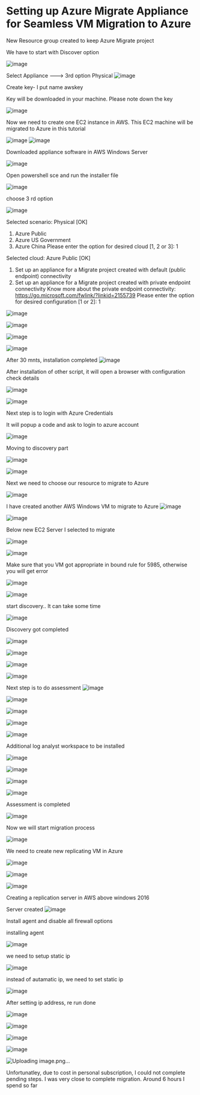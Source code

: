 # Setting up Azure Migrate Appliance for Seamless VM Migration to Azure

New Resource group created to keep Azure Migrate project


We have to start with Discover option

![image](https://github.com/user-attachments/assets/58ee0ce5-0ee5-4395-8536-c333692519c5)


Select Appliance ---> 3rd option Physical
![image](https://github.com/user-attachments/assets/a74389a6-8409-4e63-a0b0-5be96ab3fa56)



Create key- I put name awskey

Key will be downloaded in your machine. Please note down the key


![image](https://github.com/user-attachments/assets/c3e7a2d0-9d44-4143-aff7-bbefd8925a2e)


Now we need to create one EC2 instance in AWS. This EC2 machine  will be migrated to Azure in this tutorial

![image](https://github.com/user-attachments/assets/a65dddfd-8a4f-4f50-a10d-24cf92d96e74)
![image](https://github.com/user-attachments/assets/6ce45fea-1e49-4210-ab0f-4b2adc42a696)

Downloaded appliance software in AWS Windows Server

![image](https://github.com/user-attachments/assets/0f2382e3-bd34-4bb5-a082-37eb688d8851)


Open powershell sce and run the installer file

![image](https://github.com/user-attachments/assets/f069fc88-e96e-4c36-9b20-061827a3f4a4)


choose 3 rd option

![image](https://github.com/user-attachments/assets/181fcd01-ade1-4b0d-82fe-4ad94f48b891)


Selected scenario: Physical 
[OK]

1. Azure Public 
2. Azure US Government 
3. Azure China
Please enter the option for desired cloud [1, 2 or 3]: 1



Selected cloud: Azure Public 
[OK]

1. Set up an appliance for a Migrate project created with default (public endpoint) connectivity
2. Set up an appliance for a Migrate project created with private endpoint connectivity
Know more about the private endpoint connectivity: https://go.microsoft.com/fwlink/?linkid=2155739
Please enter the option for desired configuration [1 or 2]: 1

![image](https://github.com/user-attachments/assets/e6eb0c1d-395c-44e0-8a96-f7352c99b1a6)



![image](https://github.com/user-attachments/assets/4bca85e2-724e-4149-adf2-71c37066198b)


![image](https://github.com/user-attachments/assets/716bb10b-f39a-4435-a69c-c5822ceadbf2)

![image](https://github.com/user-attachments/assets/1e0e3de2-cb66-4fe3-86ad-ca9ed54b1a67)

After 30 mnts, installation completed
![image](https://github.com/user-attachments/assets/9180fc4b-68df-4cf7-a432-795961a868bc)

After installation of other script, it will open a browser with configuration check details

![image](https://github.com/user-attachments/assets/4e7a6dd2-9b23-44c6-9570-c753931aea6c)

![image](https://github.com/user-attachments/assets/91db57d8-2f9f-4cac-b86e-756121214628)

Next step is to login with Azure Credentials

It will popup a code and ask to login to azure account


![image](https://github.com/user-attachments/assets/77c10b6f-19fd-4dc6-b4a7-834dbff67016)

Moving to discovery part

![image](https://github.com/user-attachments/assets/b8a9ea32-5c19-4030-bc13-72b788562fec)

![image](https://github.com/user-attachments/assets/e9898954-d491-4a8c-9316-6c1410a0e4ed)


Next we need to choose our resource to migrate to Azure

![image](https://github.com/user-attachments/assets/d89a6529-b5d6-4b78-86c2-0846d497ba13)


I have created another AWS Windows VM to migrate to Azure
![image](https://github.com/user-attachments/assets/dfc49ec8-9874-4b89-9e83-addb5eb9f08c)



![image](https://github.com/user-attachments/assets/1b484478-1c09-4d5d-a8f0-7f9e7a029e91)

Below new EC2 Server I selected to migrate

![image](https://github.com/user-attachments/assets/17391f3b-413b-4262-a069-3e91ed3a8b38)

![image](https://github.com/user-attachments/assets/0e79f508-6f56-47df-a521-ecab063661c9)


Make sure that you VM got appropriate in bound rule for 5985, otherwise you will get error

![image](https://github.com/user-attachments/assets/0ac1b928-5da1-4567-bc8b-b8eb0018d00e)

![image](https://github.com/user-attachments/assets/0e4d9baa-685a-47d9-9c46-f3d1677779ba)

start discovery.. It can take some time

![image](https://github.com/user-attachments/assets/dfbd5433-902a-43b0-92d2-1bd5f7cd871c)


Discovery got completed

![image](https://github.com/user-attachments/assets/028975b3-3f33-4e97-9d42-1a7a11fc2ee0)

![image](https://github.com/user-attachments/assets/91c6d4c4-222d-4d26-883e-26bb43d56e5e)

![image](https://github.com/user-attachments/assets/af253bf4-4e07-4894-bd20-364420c4e716)

![image](https://github.com/user-attachments/assets/c1e3e75b-3f46-47e1-8fd8-bfdce8112b55)

Next step is to do assessment
![image](https://github.com/user-attachments/assets/8e87b7d2-63a5-4ac2-9918-d4e5a219fb4b)

![image](https://github.com/user-attachments/assets/e3db40b0-2fd0-4fe3-9cc8-4b07e74b857e)

![image](https://github.com/user-attachments/assets/6d4fad3f-94b9-45db-8194-0df702e663a5)

![image](https://github.com/user-attachments/assets/ccaa3f34-437d-45c5-a09f-35bc95653695)


![image](https://github.com/user-attachments/assets/0f573a50-d1dd-403d-b32e-9a8c6790a711)


Additional log analyst workspace to be installed

![image](https://github.com/user-attachments/assets/62aabe60-e3bf-4c09-87ea-ff606d596446)

![image](https://github.com/user-attachments/assets/83b8567b-9f66-47ba-a4b0-ef20b8822062)


![image](https://github.com/user-attachments/assets/c0df49e5-511a-4688-bddf-379df3802543)

![image](https://github.com/user-attachments/assets/4800555a-7974-4251-b5f7-7b02a543d624)

Assessment is completed


![image](https://github.com/user-attachments/assets/73870b4e-931e-435f-9751-e4d8d93aade9)


Now we will start migration process

![image](https://github.com/user-attachments/assets/2b9117aa-3aa4-44c7-8bf9-62aa069041e0)


We need to create new replicating VM in Azure

![image](https://github.com/user-attachments/assets/201c7695-ed00-483a-8b4c-b3557c1931e1)

![image](https://github.com/user-attachments/assets/939b383a-120d-4257-a022-aa194b80e105)

![image](https://github.com/user-attachments/assets/eec4f3ed-f096-4131-a3c9-6db72a9c2dd0)


Creating a replication server in AWS above windows 2016

Server created
![image](https://github.com/user-attachments/assets/a69f19ac-3087-4b7a-86d3-a85b046a55e1)




Install agent and disable all firewall options

installing agent


![image](https://github.com/user-attachments/assets/6d3c938d-e91b-4831-9e45-3cda4683e28d)


we need to setup static ip

![image](https://github.com/user-attachments/assets/de0fe1f3-f4f0-4fe6-a011-357625641218)

instead of autamatic ip, we need to set static ip

![image](https://github.com/user-attachments/assets/c7444e0c-f490-48ef-bb5d-e8f0952e96ea)

After setting ip address, re run done

![image](https://github.com/user-attachments/assets/0a63680e-db9f-4afc-97a1-1823abe37271)

![image](https://github.com/user-attachments/assets/8e7ce6ad-2c44-465b-8192-b3fec8bc8ba5)

![image](https://github.com/user-attachments/assets/b6ff6f38-c4d7-442c-b26d-625737c9dfee)


![image](https://github.com/user-attachments/assets/8c0bf2fc-6158-41aa-8be4-051c953a79d7)


![Uploading image.png…]()

Unfortunatley, due to cost in personal subscription, I could not complete pending steps. I was very close to complete migration. Around 6 hours I spend so far
